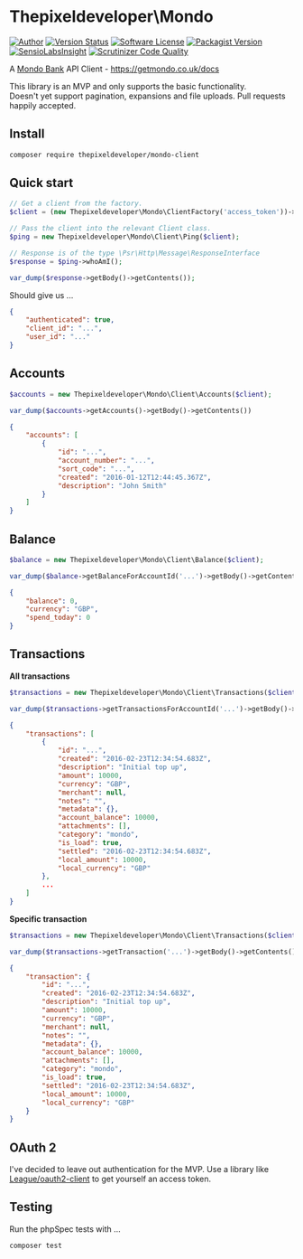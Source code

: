 Thepixeldeveloper\Mondo
=========================

[![Author](http://img.shields.io/badge/author-@colonelrosa-blue.svg)](https://twitter.com/colonelrosa)
[![Version Status](http://php-eye.com/badge/thepixeldeveloper/mondo-client/tested.svg?style=flat)](https://travis-ci.org/ThePixelDeveloper/Mondo-Client)
[![Software License](https://img.shields.io/badge/license-MIT-brightgreen.svg)](LICENSE)
[![Packagist Version](https://img.shields.io/packagist/v/thepixeldeveloper/mondo-client.svg)](https://packagist.org/packages/thepixeldeveloper/mondo-client)
[![SensioLabsInsight](https://img.shields.io/sensiolabs/i/53bd0d3a-92e1-4730-b92b-6ad98e7d02b4.svg)](https://insight.sensiolabs.com/projects/53bd0d3a-92e1-4730-b92b-6ad98e7d02b4)
[![Scrutinizer Code Quality](https://scrutinizer-ci.com/g/ThePixelDeveloper/Mondo-Client/badges/quality-score.png?b=master)](https://scrutinizer-ci.com/g/ThePixelDeveloper/Mondo-Client/?branch=master)

A [Mondo Bank](https://getmondo.co.uk/) API Client - https://getmondo.co.uk/docs

This library is an MVP and only supports the basic functionality.  
Doesn't yet support pagination, expansions and file uploads. Pull requests happily accepted.

Install
-----

``` bash
composer require thepixeldeveloper/mondo-client
```

Quick start
-----

``` php
// Get a client from the factory.
$client = (new Thepixeldeveloper\Mondo\ClientFactory('access_token'))->getClient();

// Pass the client into the relevant Client class.
$ping = new Thepixeldeveloper\Mondo\Client\Ping($client);

// Response is of the type \Psr\Http\Message\ResponseInterface
$response = $ping->whoAmI();

var_dump($response->getBody()->getContents());
```

Should give us ...

``` json
{
    "authenticated": true,
    "client_id": "...",
    "user_id": "..."
}
```

Accounts
-----

``` php
$accounts = new Thepixeldeveloper\Mondo\Client\Accounts($client);

var_dump($accounts->getAccounts()->getBody()->getContents())
```

``` json
{
    "accounts": [
        {
            "id": "...",
            "account_number": "...",
            "sort_code": "...",
            "created": "2016-01-12T12:44:45.367Z",
            "description": "John Smith"
        }
    ]
}
```

Balance
-----

``` php
$balance = new Thepixeldeveloper\Mondo\Client\Balance($client);

var_dump($balance->getBalanceForAccountId('...')->getBody()->getContents())
```

``` json
{
    "balance": 0,
    "currency": "GBP",
    "spend_today": 0
}
```

Transactions
-----

**All transactions**

``` php
$transactions = new Thepixeldeveloper\Mondo\Client\Transactions($client);

var_dump($transactions->getTransactionsForAccountId('...')->getBody()->getContents())
```

``` json
{
    "transactions": [
        {
            "id": "...",
            "created": "2016-02-23T12:34:54.683Z",
            "description": "Initial top up",
            "amount": 10000,
            "currency": "GBP",
            "merchant": null,
            "notes": "",
            "metadata": {},
            "account_balance": 10000,
            "attachments": [],
            "category": "mondo",
            "is_load": true,
            "settled": "2016-02-23T12:34:54.683Z",
            "local_amount": 10000,
            "local_currency": "GBP"
        },
        ...
    ]
}
```

**Specific transaction**

``` php
$transactions = new Thepixeldeveloper\Mondo\Client\Transactions($client);

var_dump($transactions->getTransaction('...')->getBody()->getContents())
```

``` json
{
    "transaction": {
        "id": "...",
        "created": "2016-02-23T12:34:54.683Z",
        "description": "Initial top up",
        "amount": 10000,
        "currency": "GBP",
        "merchant": null,
        "notes": "",
        "metadata": {},
        "account_balance": 10000,
        "attachments": [],
        "category": "mondo",
        "is_load": true,
        "settled": "2016-02-23T12:34:54.683Z",
        "local_amount": 10000,
        "local_currency": "GBP"
    }
}
```

OAuth 2
-----

I've decided to leave out authentication for the MVP.
Use a library like
[League/oauth2-client](http://oauth2-client.thephpleague.com/) to get yourself an access token.

Testing
-----

Run the phpSpec tests with ...

``` bash
composer test
```
